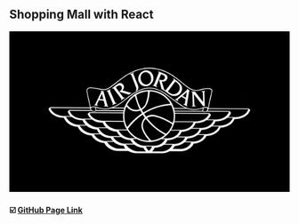 ## Shopping Mall with React

<div>
<img src=https://raw.githubusercontent.com/yhuj79/ShoppingMall-React/master/thumnail/thumnail.jpg width=550>
</div>

#### :ballot_box_with_check: <a target="_blank" rel="noopener noreferrer" href="">GitHub Page Link</a>

<!-- deploy - 5:40:0 -->
